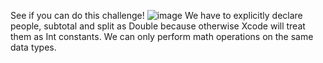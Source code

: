 See if you can do this challenge!
![image](https://user-images.githubusercontent.com/70309453/224225753-71d0fc0d-5641-429d-9286-2deebc00c5ad.png)
We have to explicitly declare people, subtotal and split as Double because otherwise Xcode will treat them as Int constants. We can only perform math operations on the same data types.
